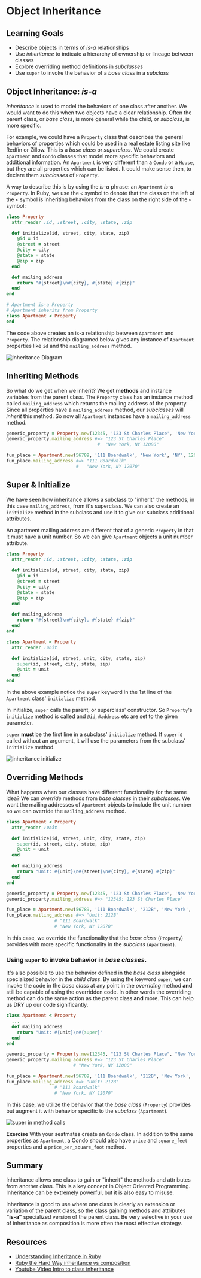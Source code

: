 # Object Inheritance

## Learning Goals
- Describe objects in terms of _is-a_ relationships
- Use _inheritance_ to indicate a hierarchy of ownership or lineage between classes
- Explore overriding method definitions in _subclasses_
- Use `super` to invoke the behavior of a _base class_ in a _subclass_

## Object Inheritance: _is-a_
_Inheritance_ is used to model the behaviors of one class after another. We would want to do this when two objects have a clear relationship. Often the parent class, or _base class_, is more general while the child, or _subclass_, is more specific.

For example, we could have a `Property` class that describes the general behaviors of properties which could be used in a real estate listing site like Redfin or Zillow. This is a _base class_ or _superclass_. We could create `Apartment` and `Condo` classes that model more specific behaviors and additional information. An `Apartment` is very different than a `Condo` or a `House`, but they are all properties which can be listed. It could make sense then, to declare them _subclasses_ of `Property`.

A way to describe this is by using the _is-a_ phrase: an `Apartment` _is-a_ `Property`.  In Ruby, we use the `<` symbol to denote that the class on the left of the `<` symbol is inheriting behaviors from the class on the right side of the `<` symbol:

```ruby
class Property
  attr_reader :id, :street, :city, :state, :zip

  def initialize(id, street, city, state, zip)
    @id = id
    @street = street
    @city = city
    @state = state
    @zip = zip
  end

  def mailing_address
    return "#{street}\n#{city}, #{state} #{zip}"
  end
end

# Apartment is-a Property
# Apartment inherits from Property
class Apartment < Property
end
```

The code above creates an is-a relationship between `Apartment` and `Property`.  The relationship diagramed below gives any instance of `Apartment` properties like `id` and the `mailing_address` method.

![Inheritance Diagram](images/inheritance-basic.png)

## Inheriting Methods
So what do we get when we inherit? We get __methods__ and instance variables from the parent class. The  `Property` class has an instance method called `mailing_address` which returns the mailing address of the property. Since all properties have a `mailing_address` method, our _subclasses_ will _inherit_ this method. So now all `Apartment` instances have a `mailing_address` method.

```ruby
generic_property = Property.new(12345, '123 St Charles Place', 'New York', 'NY', 12080)
generic_property.mailing_address #=> "123 St Charles Place"
                                  #  "New York, NY 12080"

fun_place = Apartment.new(56789, '111 Boardwalk', 'New York', 'NY', 12070)
fun_place.mailing_address #=> "111 Boardwalk"
                          #   "New York, NY 12070"
```

## Super & Initialize

We have seen how inheritance allows a subclass to "inherit" the methods, in this case `mailing_address`, from it's superclass.  We can also create an `initialize` method in the subclass and use it to give our subclass additional attributes.

An apartment mailing address are different that of a generic `Property` in that it must have a unit number.  So we can give `Apartment` objects a unit number attribute.

```ruby
class Property
  attr_reader :id, :street, :city, :state, :zip

  def initialize(id, street, city, state, zip)
    @id = id
    @street = street
    @city = city
    @state = state
    @zip = zip
  end

  def mailing_address
    return "#{street}\n#{city}, #{state} #{zip}"
  end
end

class Apartment < Property
  attr_reader :unit

  def initialize(id, street, unit, city, state, zip)
    super(id, street, city, state, zip)
    @unit = unit
  end
end
```

In the above example notice the `super` keyword in the 1st line of the `Apartment` class' `initialize` method.

In initialize, `super` calls the parent, or superclass' constructor.  So `Property`'s `initialize` method is called and `@id`, `@address` etc are set to the given parameter.

`super` **must** be the first line in a subclass' `initialize` method.  If `super` is called without an argument, it will use the parameters from the subclass' `initialize` method.

![inheritance initialize](images/inheritance-initialize.png)

## Overriding Methods

What happens when our classes have different functionality for the same idea? We can _override_ methods from _base classes_ in their _subclasses_.  We want the mailing addresses of `Apartment` objects to include the unit number so we can override the `mailing_address` method.

```ruby
class Apartment < Property
  attr_reader :unit

  def initialize(id, street, unit, city, state, zip)
    super(id, street, city, state, zip)
    @unit = unit
  end

  def mailing_address
    return "Unit: #{unit}\n#{street}\n#{city}, #{state} #{zip}"
  end
end

generic_property = Property.new(12345, '123 St Charles Place', 'New York', 'NY', 12080)
generic_property.mailing_address #=> "12345: 123 St Charles Place"

fun_place = Apartment.new(56789, '111 Boardwalk', '212B', 'New York', 'NY', 12070)
fun_place.mailing_address #=> "Unit: 212B"
                  # "111 Boardwalk"
                  # "New York, NY 12070"
```

In this case, we override the functionality that the _base class_ (`Property`) provides with more specific functionality in the _subclass_ (`Apartment`).

### Using `super` to invoke behavior in _base classes_.

It's also possible to use the behavior defined in the _base class_ alongside specialized behavior in the _child class_. By using the keyword `super`, we can invoke the code in the _base class_ at any point in the _overriding_ method __and__ still be capable of using the overridden code.  In other words the overriding method can do the same action as the parent class **and** more.  This can help us DRY up our code significantly.

```ruby
class Apartment < Property
  ...
  def mailing_address
    return "Unit: #{unit}\n#{super}"
  end
end

generic_property = Property.new(12345, "123 St Charles Place", "New York", 'NY', 12080)
generic_property.mailing_address #=> "123 St Charles Place"
                         # "New York, NY 12080"

fun_place = Apartment.new(56789, '111 Boardwalk', '212B', 'New York', 'NY', 12070)
fun_place.mailing_address #=> "Unit: 212B"
                  # "111 Boardwalk"
                  # "New York, NY 12070"
```

In this case, we utilize the behavior that the _base class_ (`Property`) provides but augment it with behavior specific to the _subclass_ (`Apartment`).

![super in method calls](images/inheritance-super-method.png)

**Exercise**  With your seatmates create an `Condo` class.  In addition to the same properties as `Apartment`, a Condo should also have `price` and `square_feet` properties and a `price_per_square_foot` method.

## Summary

Inheritance allows one class to gain or "inherit" the methods and attributes from another class.  This is a key concept in Object Oriented Programming.  Inheritance can be extremely powerful, but it is also easy to misuse.

Inheritance is good to use where one class is clearly an extension or variation of the parent class, so the class gaining methods and attributes **"is-a"** specialized version of the parent class.  Be very selective in your use of inheritance as composition is more often the most effective strategy.

## Resources
- [Understanding Inheritance in Ruby](http://culttt.com/2015/06/24/understanding-inheritance-in-ruby/)
- [Ruby the Hard Way inheritance vs composition](https://learnrubythehardway.org/book/ex44.html)
- [Youtube Video Intro to class inheritance](https://www.youtube.com/watch?v=hrCKyNFSaos)
